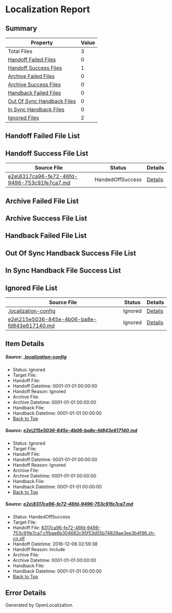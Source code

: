 # <a name='report-top'></a> Localization Report

## Summary
 Property | Value 
 -------- | ----- 
 Total Files | 3
[ Handoff Failed Files ](#handoff-failed-list)| 0
[ Handoff Success Files ](#handoff-success-list)| 1
[ Archive Failed Files ](#archive-failed-list)| 0
[ Archive Success Files ](#archive-success-list)| 0
[ Handback Failed Files ](#handback-failed-list)| 0
[ Out Of Sync Handback Files ](#outofsync-handback-success-list)| 0
[ In Sync Handback Files ](#insync-handback-success-list)| 0
[ Ignored Files ](#ignored-list)| 2

## <a name='handoff-failed-list'></a> Handoff Failed File List

## <a name='handoff-success-list'></a> Handoff Success File List
 Source File | Status | Details 
 ----------- | ------ | ------- 
 [e2e\8317ca96-fe72-46fd-9496-753c91fe7ca7.md](https://github.com/OpenLocalizationTestOrg/ol-test0/blob/96e41e462fd31c5433bf0351698d34d6e22e7b1c/e2e/8317ca96-fe72-46fd-9496-753c91fe7ca7.md) | HandedOffSuccess | [Details](#41529df715c3c0b08f9120e92ff728149055c3752)

## <a name='archive-failed-list'></a> Archive Failed File List

## <a name='archive-success-list'></a> Archive Success File List

## <a name='handback-failed-list'></a> Handback Failed File List

## <a name='outofsync-handback-success-list'></a> Out Of Sync Handback Success File List

## <a name='insync-handback-success-list'></a> In Sync Handback File Success List

## <a name='ignored-list'></a> Ignored File List
 Source File | Status | Details 
 ----------- | ------ | ------- 
 [.localization-config](https://github.com/OpenLocalizationTestOrg/ol-test0/blob/96e41e462fd31c5433bf0351698d34d6e22e7b1c/.localization-config) | Ignored | [Details](#c268a05ecaa7ec85942ed632c29928ee5bd6da8d0)
 [e2e\215e5036-845e-4b06-ba8e-fd843e617140.md](https://github.com/OpenLocalizationTestOrg/ol-test0/blob/96e41e462fd31c5433bf0351698d34d6e22e7b1c/e2e/215e5036-845e-4b06-ba8e-fd843e617140.md) | Ignored | [Details](#91e86990da426fe23f411c576498f8bea37ea4871)

## Item Details
##### <a name='c268a05ecaa7ec85942ed632c29928ee5bd6da8d0'></a> Source: [.localization-config](https://github.com/OpenLocalizationTestOrg/ol-test0/blob/96e41e462fd31c5433bf0351698d34d6e22e7b1c/.localization-config)
* Status: Ignored
* Target File: 
* Handoff File: 
* Handoff Datetime: 0001-01-01 00:00:00
* Handoff Reason: Ignored
* Archive File: 
* Archive Datetime: 0001-01-01 00:00:00
* Handback File: 
* Handback Datetime: 0001-01-01 00:00:00
* [Back to Top](#report-top)

##### <a name='91e86990da426fe23f411c576498f8bea37ea4871'></a> Source: [e2e\215e5036-845e-4b06-ba8e-fd843e617140.md](https://github.com/OpenLocalizationTestOrg/ol-test0/blob/96e41e462fd31c5433bf0351698d34d6e22e7b1c/e2e/215e5036-845e-4b06-ba8e-fd843e617140.md)
* Status: Ignored
* Target File: 
* Handoff File: 
* Handoff Datetime: 0001-01-01 00:00:00
* Handoff Reason: Ignored
* Archive File: 
* Archive Datetime: 0001-01-01 00:00:00
* Handback File: 
* Handback Datetime: 0001-01-01 00:00:00
* [Back to Top](#report-top)

##### <a name='41529df715c3c0b08f9120e92ff728149055c3752'></a> Source: [e2e\8317ca96-fe72-46fd-9496-753c91fe7ca7.md](https://github.com/OpenLocalizationTestOrg/ol-test0/blob/96e41e462fd31c5433bf0351698d34d6e22e7b1c/e2e/8317ca96-fe72-46fd-9496-753c91fe7ca7.md)
* Status: HandedOffSuccess
* Target File: 
* Handoff File: [8317ca96-fe72-46fd-9496-753c91fe7ca7.c1fbae6b304682c95f53d55b74828ae3ee3b4f96.zh-cn.xlf](https://github.com/OpenLocalizationTestOrg/ol-test0-handoff/blob/4ad8ab1d0e0efecba47f7b6353ad1cee5a8587e5/ol-handoff/OpenLocalizationTestOrg/ol-test0-zhcn/shujia/mt/8317ca96-fe72-46fd-9496-753c91fe7ca7.c1fbae6b304682c95f53d55b74828ae3ee3b4f96.zh-cn.xlf)
* Handoff Datetime: 2016-12-06 02:59:38
* Handoff Reason: Include
* Archive File: 
* Archive Datetime: 0001-01-01 00:00:00
* Handback File: 
* Handback Datetime: 0001-01-01 00:00:00
* [Back to Top](#report-top)


## Error Details

Generated by OpenLocalization.
